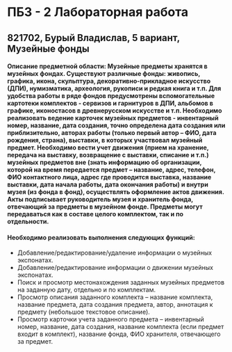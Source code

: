 # ПБЗ - 2 Лабораторная работа
## 821702, Бурый Владислав, 5 вариант, Музейные фонды

#### Описание предметной области: Музейные предметы хранятся в музейных фондах. Существуют различные фонды: живопись, графика, икона, скульптура, декоративно-прикладное искусство (ДПИ), нумизматика, археология, рукописи и редкая книга и т.п. Для удобства работы в ряде фондов предусмотрены вспомогательные картотеки комплектов - сервизов и гарнитуров в ДПИ, альбомов в графике, иконостасов в древнерусском искусстве и т.п. Необходимо реализовать ведение карточек музейных предметов - инвентарный номер, название, дата создания, точно определена дата создания или приблизительно, авторах работы (только первый автор – ФИО, дата рождения, страна), выставки, в которых участвовал музейный предмет. Необходимо вести учет движения (прием на хранение, передача на выставку, возвращение с выставки, списание и т.п.) музейных предметов вне (знать информацию об организации, которой на время передается предмет – название, адрес, телефон, ФИО контактного лица, адрес где проводится выставка, название выставки, дата начала работы, дата окончания работы) и внутри музея (из фонда в фонд), осуществлять оформление актов движения. Акты подписывает руководитель музея и хранитель фонда, отвечающий за предметы в музейном фонде. Предметы могут передаваться как в составе целого комплектом, так и по отдельности.

#### Необходимо реализовать выполнения следующих функций:

* Добавление/редактирование/удаление информации о музейных экспонатах.
* Добавление/редактирование информации о движении музейных экспонатах.
* Поиск и просмотр местонахождения заданных музейных предметов на заданную дату, отдельно и по комплектам.
* Просмотр описания заданного комплекта – название комплекта, название предмета, дата создания предмета, автор, аннотация к предмету (небольшое текстовое описание).
* Просмотр карточки учета заданного предмета – инвентарный номер, название, дата создания, название комплекта (если предмет входит в комплект), название фонда, ФИО хранителя, отвечающего за предмет.
